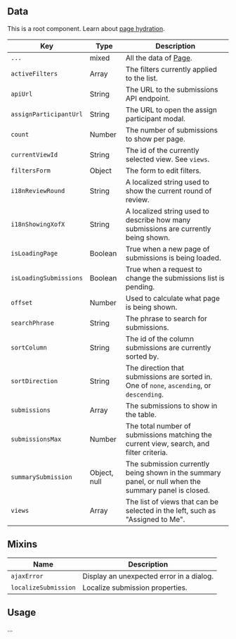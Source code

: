 ## Data

This is a root component. Learn about [page hydration](#/pages/pages).

| Key | Type | Description |
| --- | --- | --- |
| `...` | mixed | All the data of [Page](#/component/Page). |
| `activeFilters` | Array | The filters currently applied to the list. |
| `apiUrl` | String | The URL to the submissions API endpoint. |
| `assignParticipantUrl` | String | The URL to open the assign participant modal. |
| `count` | Number | The number of submissions to show per page. |
| `currentViewId` | String | The id of the currently selected view. See `views`. |
| `filtersForm` | Object | The form to edit filters. |
| `i18nReviewRound` | String | A localized string used to show the current round of review. |
| `i18nShowingXofX` | String | A localized string used to describe how many submissions are currently being shown. |
| `isLoadingPage` | Boolean | True when a new page of submissions is being loaded. |
| `isLoadingSubmissions` | Boolean | True when a request to change the submissions list is pending. |
| `offset` | Number | Used to calculate what page is being shown. |
| `searchPhrase` | String | The phrase to search for submissions. |
| `sortColumn` | String | The id of the column submissions are currently sorted by. |
| `sortDirection` | String | The direction that submissions are sorted in. One of `none`, `ascending`, or `descending`. |
| `submissions` | Array | The submissions to show in the table. |
| `submissionsMax` | Number | The total number of submissions matching the current view, search, and filter criteria. |
| `summarySubmission` | Object, null | The submission currently being shown in the summary panel, or null when the summary panel is closed. |
| `views` | Array | The list of views that can be selected in the left, such as "Assigned to Me". |

## Mixins

| Name                 | Description                              |
| -------------------- | ---------------------------------------- |
| `ajaxError`          | Display an unexpected error in a dialog. |
| `localizeSubmission` | Localize submission properties.          |

## Usage

...
